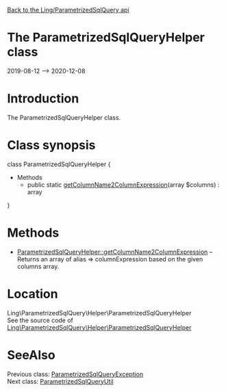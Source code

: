 [Back to the Ling/ParametrizedSqlQuery api](https://github.com/lingtalfi/ParametrizedSqlQuery/blob/master/doc/api/Ling/ParametrizedSqlQuery.md)



The ParametrizedSqlQueryHelper class
================
2019-08-12 --> 2020-12-08






Introduction
============

The ParametrizedSqlQueryHelper class.



Class synopsis
==============


class <span class="pl-k">ParametrizedSqlQueryHelper</span>  {

- Methods
    - public static [getColumnName2ColumnExpression](https://github.com/lingtalfi/ParametrizedSqlQuery/blob/master/doc/api/Ling/ParametrizedSqlQuery/Helper/ParametrizedSqlQueryHelper/getColumnName2ColumnExpression.md)(array $columns) : array

}






Methods
==============

- [ParametrizedSqlQueryHelper::getColumnName2ColumnExpression](https://github.com/lingtalfi/ParametrizedSqlQuery/blob/master/doc/api/Ling/ParametrizedSqlQuery/Helper/ParametrizedSqlQueryHelper/getColumnName2ColumnExpression.md) &ndash; Returns an array of alias => columnExpression based on the given columns array.





Location
=============
Ling\ParametrizedSqlQuery\Helper\ParametrizedSqlQueryHelper<br>
See the source code of [Ling\ParametrizedSqlQuery\Helper\ParametrizedSqlQueryHelper](https://github.com/lingtalfi/ParametrizedSqlQuery/blob/master/Helper/ParametrizedSqlQueryHelper.php)



SeeAlso
==============
Previous class: [ParametrizedSqlQueryException](https://github.com/lingtalfi/ParametrizedSqlQuery/blob/master/doc/api/Ling/ParametrizedSqlQuery/Exception/ParametrizedSqlQueryException.md)<br>Next class: [ParametrizedSqlQueryUtil](https://github.com/lingtalfi/ParametrizedSqlQuery/blob/master/doc/api/Ling/ParametrizedSqlQuery/ParametrizedSqlQueryUtil.md)<br>
